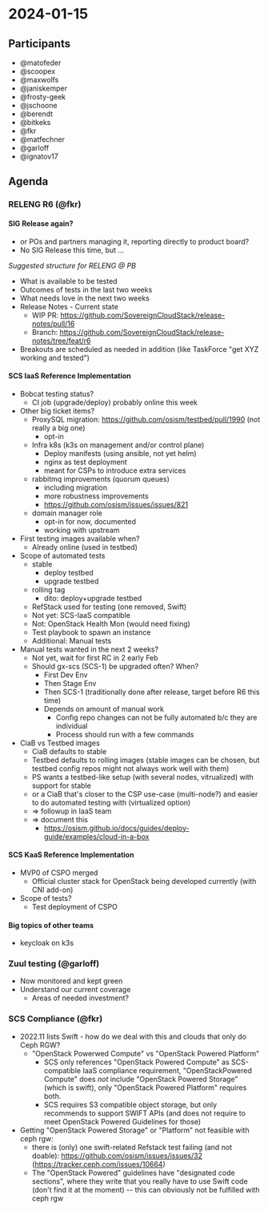 # 2024-01-15

## Participants
- @matofeder
- @scoopex
- @maxwolfs
- @janiskemper
- @frosty-geek
- @jschoone
- @berendt
- @bitkeks
- @fkr
- @matfechner
- @garloff
- @ignatov17

## Agenda

### RELENG R6 (@fkr)

#### SIG Release again?

- or POs and partners managing it, reporting directly to product board?
- No SIG Release this time, but ...

*Suggested structure for RELENG @ PB*

- What is available to be tested
- Outcomes of tests in the last two weeks
- What needs love in the next two weeks
- Release Notes - Current state
    - WIP PR: https://github.com/SovereignCloudStack/release-notes/pull/16
    - Branch: https://github.com/SovereignCloudStack/release-notes/tree/feat/r6
- Breakouts are scheduled as needed in addition (like TaskForce "get XYZ working and tested")

#### SCS IaaS Reference Implementation

- Bobcat testing status?
    - CI job (upgrade/deploy) probably online this week
- Other big ticket items?
    - ProxySQL migration: https://github.com/osism/testbed/pull/1990 (not really a big one)
        - opt-in
    - Infra k8s (k3s on management and/or control plane)
        - Deploy manifests (using ansible, not yet helm)
        - nginx as test deployment
        - meant for CSPs to introduce extra services
    - rabbitmq improvements (quorum queues)
        - including migration
        - more robustness improvements
        - https://github.com/osism/issues/issues/821
    - domain manager role
        - opt-in for now, documented
        - working with upstream
- First testing images available when?
    - Already online (used in testbed)
- Scope of automated tests
    - stable
        - deploy testbed
        - upgrade testbed
    - rolling tag
        - dito: deploy+upgrade testbed
    - RefStack used for testing (one removed, Swift)
    - Not yet: SCS-IaaS compatible
    - Not: OpenStack Health Mon (would need fixing)
    - Test playbook to spawn an instance
    - Additional: Manual tests
- Manual tests wanted in the next 2 weeks?
    - Not yet, wait for first RC in 2 early Feb
    - Should gx-scs (SCS-1) be upgraded often? When?
        - First Dev Env
        - Then Stage Env
        - Then SCS-1 (traditionally done after release, target before R6 this time)
        - Depends on amount of manual work
            - Config repo changes can not be fully automated b/c they are individual
            - Process should run with a few commands
- CiaB vs Testbed images
    - CiaB defaults to stable
    - Testbed defaults to rolling images (stable images can be chosen, but testbed config repos might not always work well with them)
    - PS wants a testbed-like setup (with several nodes, vitrualized) with support for stable
    - or a CiaB that's closer to the CSP use-case (multi-node?) and easier to do automated testing with (virtualized option)
    - => followup in IaaS team
    - => document this
        - https://osism.github.io/docs/guides/deploy-guide/examples/cloud-in-a-box

#### SCS KaaS Reference Implementation
- MVP0 of CSPO merged
    - Official cluster stack for OpenStack being developed currently (with CNI add-on)
- Scope of tests?
    - Test deployment of CSPO

#### Big topics of other teams
- keycloak on k3s

### Zuul testing (@garloff)

- Now monitored and kept green
- Understand our current coverage
    - Areas of needed investment?

### SCS Compliance (@fkr)

- 2022.11 lists Swift - how do we deal with this and clouds that only do Ceph RGW?
    - "OpenStack Powerwed Compute" vs "OpenStack Powered Platform"
        - SCS only references "OpenStack Powered Compute" as SCS-compatible IaaS compliance requirement, "OpenStackPowered Compute" does *not* include "OpenStack Powered Storage" (which is swift), only "OpenStack Powered Platform" requires both.
        - SCS requires S3 compatible object storage, but only recommends to support SWIFT APIs (and does not require to meet OpenStack Powered Guidelines for those)
- Getting "OpenStack Powered Storage" or "Platform" not feasible with ceph rgw:
    - there is (only) one swift-related Refstack test failing (and not doable): https://github.com/osism/issues/issues/32 (https://tracker.ceph.com/issues/10664)
    - The "OpenStack Powered" guidelines have "designated code sections", where they write that you really have to use Swift code (don't find it at the moment) -- this can obviously not be fulfilled with ceph rgw
